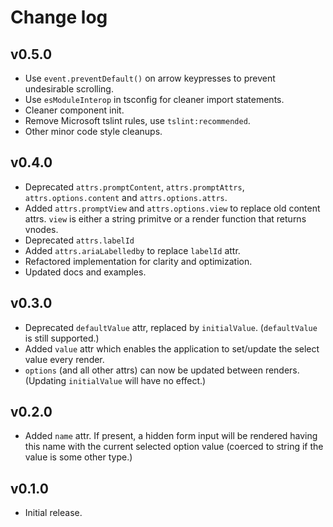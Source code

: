 # Change log

## v0.5.0

* Use `event.preventDefault()` on arrow keypresses to prevent undesirable scrolling.
* Use `esModuleInterop` in tsconfig for cleaner import statements.
* Cleaner component init.
* Remove Microsoft tslint rules, use `tslint:recommended`.
* Other minor code style cleanups.

## v0.4.0

* Deprecated `attrs.promptContent`, `attrs.promptAttrs`, `attrs.options.content` and `attrs.options.attrs`.
* Added `attrs.promptView` and `attrs.options.view` to replace old content attrs. `view` is either a string primitve or a render function that returns vnodes.
* Deprecated `attrs.labelId`
* Added `attrs.ariaLabelledby` to replace `labelId` attr.
* Refactored implementation for clarity and optimization.
* Updated docs and examples.

## v0.3.0

* Deprecated `defaultValue` attr, replaced by `initialValue`. (`defaultValue` is still supported.)
* Added `value` attr which enables the application to set/update the select value every render.
* `options` (and all other attrs) can now be updated between renders. (Updating `initialValue` will have no effect.)

## v0.2.0

* Added `name` attr. If present, a hidden form input will be rendered having this name with the current selected option value (coerced to string if the value is some other type.)

## v0.1.0

* Initial release.
